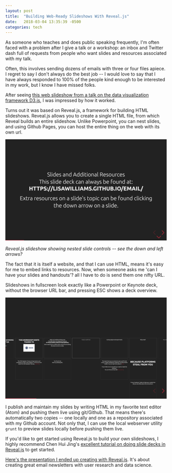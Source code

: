 ```yaml
---
layout: post
title:  "Building Web-Ready Slideshows With Reveal.js"
date:   2018-03-04 13:35:39 -0500
categories: tech
---
```


As someone who teaches and does public speaking frequently, I'm often faced
with a problem after I give a talk or a workshop: an inbox and Twitter dash
full of requests from people who want slides and resources associated with my talk.

Often, this involves sending dozens of emails with three or four files apiece.
I regret to say I don't always do the best job -- I would love to say that I
have always responded to 100% of the people kind enough to be interested in my work,
but I know I have missed folks.

After seeing <a href ="http://maptimeboston.github.io/d3-maptime/#/">this web slideshow from a talk on the data visualization framework D3.js</a>, I was impressed by how it worked.

Turns out it was based on Reveal.js, a framework for building HTML slideshows.
Reveal.js allows you to create a single HTML file, from which Reveal builds
an entire slideshow. Unlike Powerpoint, you can nest slides, and using Github Pages,
you can host the entire thing on the web with its own url.

![Reveal.js slideshow showing nested slide controls](https://raw.githubusercontent.com/lisawilliams/email/gh-pages/Reveal-JS-Screenshot-Slide.png)

*Reveal.js slideshow showing nested slide controls -- see the down and left arrows?*

The fact that it is itself a website, and that I can use HTML, means it's easy for me to embed links to resources. Now, when someone asks me 'can I have your slides and handouts'? all I have to do is send them one nifty URL.

Slideshows in fullscreen look exactly like a Powerpoint or Keynote deck, without the browser URL bar, and pressing ESC shows a deck overview.

![Reveal.js slide deck overview](https://raw.githubusercontent.com/lisawilliams/email/gh-pages/Reveal-JS-Screenshot-Overview.png)

I publish and maintain my slides by writing HTML in my favorite text editor (Atom) and pushing them live using git/Github.  That means there's automatically two copies -- one locally and one as a repository associated with my Github account. Not only that, I can use the local webserver utility `grunt` to preview slides locally before pushing them live.

If you'd like to get started using Reveal.js to build your own slideshows, I highly recommend Chen Hui Jing's [excellent tutorial on doing slide decks in Reveal.js](https://www.chenhuijing.com/blog/revealjs-and-github-pages/#%F0%9F%91%9F) to get started.

[Here's the presentation I ended up creating with Reveal.js](http://github.io/lisawilliams/email). It's about creating great email newsletters with user research and data science. 
